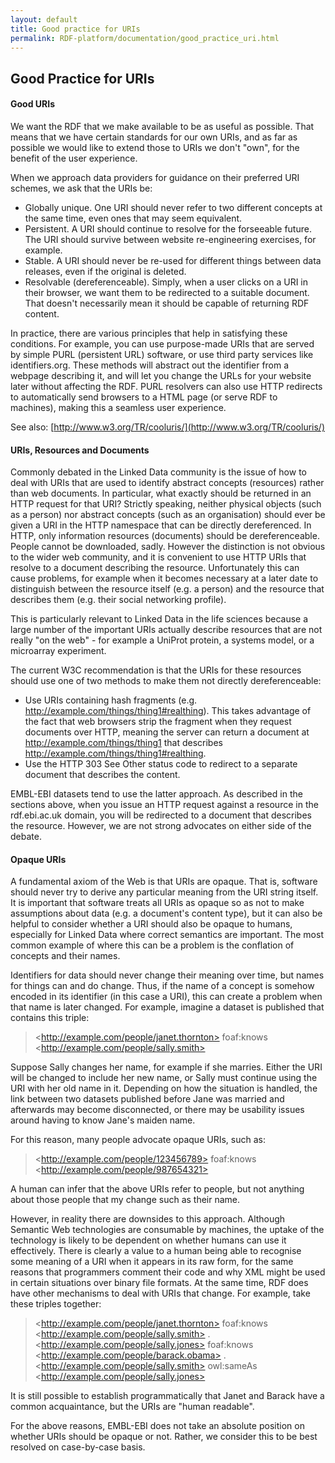 ```yaml
---
layout: default
title: Good practice for URIs
permalink: RDF-platform/documentation/good_practice_uri.html
---
```

## Good Practice for URIs
#### Good URIs
We want the RDF that we make available to be as useful as possible. That means that we have certain standards for our own URIs, and as far as possible we would like to extend those to URIs we don't "own", for the benefit of the user experience.

When we approach data providers for guidance on their preferred URI schemes, we ask that the URIs be:

* Globally unique. One URI should never refer to two different concepts at the same time, even ones that may seem equivalent.
* Persistent. A URI should continue to resolve for the forseeable future. The URI should survive between website re-engineering exercises, for example.
* Stable. A URI should never be re-used for different things between data releases, even if the original is deleted.
* Resolvable (dereferenceable). Simply, when a user clicks on a URI in their browser, we want them to be redirected to a suitable document. That doesn't necessarily mean it should be capable of returning RDF content.

In practice, there are various principles that help in satisfying these conditions. For example, you can use purpose-made URIs that are served by simple PURL (persistent URL) software, or use third party services like identifiers.org. These methods will abstract out the identifier from a webpage describing it, and will let you change the URLs for your website later without affecting the RDF. PURL resolvers can also use HTTP redirects to automatically send browsers to a HTML page (or serve RDF to machines), making this a seamless user experience.

See also: [http://www.w3.org/TR/cooluris/](http://www.w3.org/TR/cooluris/)

#### URIs, Resources and Documents
Commonly debated in the Linked Data community is the issue of how to deal with URIs that are used to identify abstract concepts (resources) rather than web documents. In particular, what exactly should be returned in an HTTP request for that URI? Strictly speaking, neither physical objects (such as a person) nor abstract concepts (such as an organisation) should ever be given a URI in the HTTP namespace that can be directly dereferenced. In HTTP, only information resources (documents) should be dereferenceable. People cannot be downloaded, sadly. However the distinction is not obvious to the wider web community, and it is convenient to use HTTP URIs that resolve to a document describing the resource. Unfortunately this can cause problems, for example when it becomes necessary at a later date to distinguish between the resource itself (e.g. a person) and the resource that describes them (e.g. their social networking profile).

This is particularly relevant to Linked Data in the life sciences because a large number of the important URIs actually describe resources that are not really "on the web" - for example a UniProt protein, a systems model, or a microarray experiment.

The current W3C recommendation is that the URIs for these resources should use one of two methods to make them not directly dereferenceable:

* Use URIs containing hash fragments (e.g. http://example.com/things/thing1#realthing). This takes advantage of the fact that web browsers strip the fragment when they request documents over HTTP, meaning the server can return a document at http://example.com/things/thing1 that describes http://example.com/things/thing1#realthing.
* Use the HTTP 303 See Other status code to redirect to a separate document that describes the content.

EMBL-EBI datasets tend to use the latter approach. As described in the sections above, when you issue an HTTP request against a resource in the rdf.ebi.ac.uk domain, you will be redirected to a document that describes the resource. However, we are not strong advocates on either side of the debate.

#### Opaque URIs
A fundamental axiom of the Web is that URIs are opaque. That is, software should never try to derive any particular meaning from the URI string itself. It is important that software treats all URIs as opaque so as not to make assumptions about data (e.g. a document's content type), but it can also be helpful to consider whether a URI should also be opaque to humans, especially for Linked Data where correct semantics are important. The most common example of where this can be a problem is the conflation of concepts and their names.

Identifiers for data should never change their meaning over time, but names for things can and do change. Thus, if the name of a concept is somehow encoded in its identifier (in this case a URI), this can create a problem when that name is later changed. For example, imagine a dataset is published that contains this triple:

> &#60;http://example.com/people/janet.thornton> foaf:knows &#60;http://example.com/people/sally.smith>

Suppose Sally changes her name, for example if she marries. Either the URI will be changed to include her new name, or Sally must continue using the URI with her old name in it. Depending on how the situation is handled, the link between two datasets published before Jane was married and afterwards may become disconnected, or there may be usability issues around having to know Jane's maiden name.

For this reason, many people advocate opaque URIs, such as:

> &#60;http://example.com/people/123456789> foaf:knows &#60;http://example.com/people/987654321>

A human can infer that the above URIs refer to people, but not anything about those people that my change such as their name.

However, in reality there are downsides to this approach. Although Semantic Web technologies are consumable by machines, the uptake of the technology is likely to be dependent on whether humans can use it effectively. There is clearly a value to a human being able to recognise some meaning of a URI when it appears in its raw form, for the same reasons that programmers comment their code and why XML might be used in certain situations over binary file formats. At the same time, RDF does have other mechanisms to deal with URIs that change. For example, take these triples together:


> &#60;http://example.com/people/janet.thornton> foaf:knows &#60;http://example.com/people/sally.smith> .
> &#60;http://example.com/people/sally.jones> foaf:knows &#60;http://example.com/people/barack.obama> .
> &#60;http://example.com/people/sally.smith> owl:sameAs &#60;http://example.com/people/sally.jones>


It is still possible to establish programmatically that Janet and Barack have a common acquaintance, but the URIs are "human readable".

For the above reasons, EMBL-EBI does not take an absolute position on whether URIs should be opaque or not. Rather, we consider this to be best resolved on case-by-case basis.
